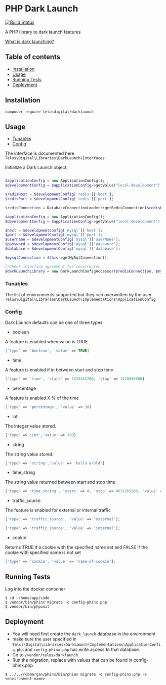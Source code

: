 # PHP Dark Launch

[![Build Status](https://travis-ci.com/telusdigital/php-dark-launch.svg?token=gouGmrevfbqDbDz6v74a&branch=master)](https://travis-ci.com/telusdigital/php-dark-launch)

A PHP library to dark launch features

[What is dark launching?](http://changelog.ca/log/2012/07/19/dark_launching_software_features)


## Table of contents

- [Installation](#installation)
- [Usage](#usage)
- [Running Tests](#running-tests)
- [Deployment](#deployment)

## <a href="installation"></a>Installation

```
composer require telusdigital/darklaunch
```

## <a href="usage"></a> Usage
- [Tunables](#tunables)
- [Config](#config)

The interface is documented here: `Telus\Digital\Libraries\DarkLaunch\Interfaces`

Initialize a Dark Launch object:

```php

$applicationConfig = new ApplicationConfig();
$developmentConfig = $applicationConfig->getValue("local-development");

$redisHost = $developmentConfig['redis']['host'];
$redisPort = $developmentConfig['redis']['port'];

$redisConnection = DatabaseConnectionLoader::getRedisConnection($redisHost, $redisPort);

$applicationConfig = new ApplicationConfig();
$developmentConfig = $applicationConfig->getValue("local-development");

$host = $developmentConfig['mysql']['host'];
$port = $developmentConfig['mysql']['port'];
$username = $developmentConfig['mysql']['userName'];
$password = $developmentConfig['mysql']['password'];
$database = $developmentConfig['mysql']['database'];

$mysqlConnection = $this->getMySqlConnection();

//Check interface agreement for constructor
$darkLaunchLibrary = new DarkLaunchConfigAccessor($redisConnection, $mysqlConnection);
```

### <a href="tunables"></a> Tunables

The list of environments supported but they can overwritten by the user
`Telus\Digital\Libraries\DarkLaunch\Implementations\ApplicationConfig`


### <a href="config"></a> Config

Dark Launch defaults can be one of three types

* boolean

A feature is enabled when value is TRUE
```php
['type' => 'boolean', 'value' => TRUE]
```

* time

A feature is enabled if in between start and stop time
```php
['type' => 'time', 'start' => 1419451200, 'stop' => 1420056000]
```

* percentage

A feature is enabled X % of the time
```php
['type' => 'percentage', 'value' => 30]
```

* int

The integer value stored.
```php
['type' => 'int','value' => 100]
```

* string

The string value stored.
```php
['type' => 'string','value' => 'hello wrold']
```

* time_string

The string value returned between start and stop time
```php
['type' => 'time_string', 'start' => 0, 'stop' => 4611265200, 'value' => 'hello world']
```

* traffic_source

The feature is enabled for external or internal traffic
```php
['type' => 'traffic_source', 'value' => 'external'];
```
```php
['type' => 'traffic_source', 'value' => 'internal'];
```

* cookie

Returns TRUE if a cookie with the specified name set and FALSE if the cookie with specified name is not set
```php
['type' => 'cookie', 'value' => 'name-of-cookie'];
```

## <a href="running-tests"></a> Running Tests

Log into the docker container

```
$ cd ~/home/app/code
$ vendor/bin/phinx migrate -c config-phinx.php
$ vendor/bin/phpunit
```

## <a href="deployment"></a> Deployment

* You will need first create the `dark_launch` database in the environment 
* make sure the user specified in `Telus\Digital\Libraries\DarkLaunch\Implementations\ApplicationConfig.php` and `config-phinx.php` has write access to that database. 
* Go to `/vendor/telus/darklaunch`
* Run the migration, replace <environment-name> with values that can be found in config-phinx.php
```
$ ../../robmorgan/phinx/bin/phinx migrate -c config-phinx.php -e <environment-name>
```